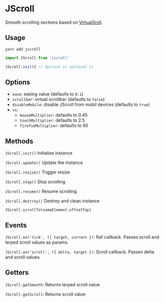 # JScroll

Smooth scrolling sections based on <a href="http://www.everyday3d.com/blog/index.php/2014/08/18/smooth-scrolling-with-virtualscroll/">VirtualSroll</a>.

## Usage

`yarn add jscroll`

```Javascript
import JScroll from 'jscroll'

JScroll.init({ // Options is optional })
```

## Options
- `ease`: easing value (defaults to `0.1`)
- `scrollbar`: virtual scrollbar (defaults to `false`)
- `disableMobile`: disable JScroll from mobil devices (defaults to `true`)
- `vs`:
  - `mouseMultiplier`: defaults to 0.45
  - `touchMultiplier`: defaults to 2.5
  - `firefoxMultiplier`: defaults to 90
  
## Methods
`JScroll.init()` Initialise instance

`JScroll.update()` Update the instance

`JScroll.resize()` Trigger resize

`JScroll.stop()` Stop scrolling

`JScroll.resume()` Resume scrolling

`JScroll.destroy()` Destroy and clean instance

`JScroll.scrollTo(someElement.offsetTop)`

## Events

`JScroll.on('tick', ({ target, current })`: Raf callback. Passes scroll and lerped scroll values as params.

`JScroll.on('scroll', ({ delta, target })`: Scroll callback. Passes delta and scroll values.

## Getters
`JScroll.getSmooth`: Returns lerped scroll value

`JScroll.getScroll`: Returns scroll value

